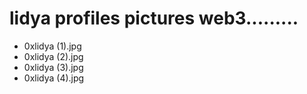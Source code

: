 # lidya profiles pictures web3.........
- 0xlidya (1).jpg
- 0xlidya (2).jpg
- 0xlidya (3).jpg
- 0xlidya (4).jpg
